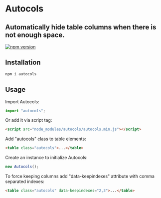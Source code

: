 # Autocols

## Automatically hide table columns when there is not enough space.

[![npm version](https://badge.fury.io/js/autocols.svg)](https://badge.fury.io/js/autocols)

## Installation

```sh
npm i autocols
```

## Usage

Import Autocols:

```js
import "autocols";
```

Or add it via script tag:

```html
<script src="node_modules/autocols/autocols.min.js"></script>
```

Add "autocols" class to table elements:

```html
<table class="autocols">...</table>
```

Create an instance to initialize Autocols:

```js
new Autocols();
```

To force keeping columns add "data-keepindexes" attribute with comma separated indexes:

```html
<table class="autocols" data-keepindexes="2,3">...</table>
```
